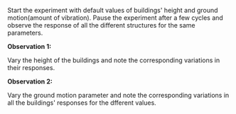 Start the experiment with default values of buildings' height and ground motion(amount of vibration). Pause the experiment after a few cycles and observe the response of all the different structures for the same parameters.

**Observation 1:**

Vary the height of the buildings and note the corresponding variations in their responses.

**Observation 2:**

Vary the ground motion parameter and note the corresponding variations in all the buildings' responses for the dfferent values.
